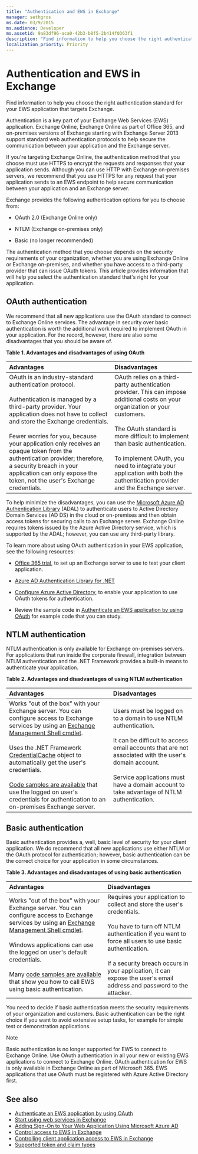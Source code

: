 ```yaml
---
title: "Authentication and EWS in Exchange"
manager: sethgros
ms.date: 03/9/2015
ms.audience: Developer
ms.assetid: 9a83df96-aca0-42b3-b8f5-2b414f0363f1
description: "Find information to help you choose the right authentication standard for your EWS application that targets Exchange."
localization_priority: Priority
---
```


# Authentication and EWS in Exchange

Find information to help you choose the right authentication standard for your EWS application that targets Exchange.
  
Authentication is a key part of your Exchange Web Services (EWS) application. Exchange Online, Exchange Online as part of Office 365, and on-premises versions of Exchange starting with Exchange Server 2013 support standard web authentication protocols to help secure the communication between your application and the Exchange server.
  
If you're targeting Exchange Online, the authentication method that you choose must use HTTPS to encrypt the requests and responses that your application sends. Although you can use HTTP with Exchange on-premises servers, we recommend that you use HTTPS for any request that your application sends to an EWS endpoint to help secure communication between your application and an Exchange server.
  
Exchange provides the following authentication options for you to choose from: 
  
- OAuth 2.0 (Exchange Online only)
    
- NTLM (Exchange on-premises only)
    
- Basic (no longer recommended)
    
The authentication method that you choose depends on the security requirements of your organization, whether you are using Exchange Online or Exchange on-premises, and whether you have access to a third-party provider that can issue OAuth tokens. This article provides information that will help you select the authentication standard that's right for your application.
  
## OAuth authentication

We recommend that all new applications use the OAuth standard to connect to Exchange Online services. The advantage in security over basic authentication is worth the additional work required to implement OAuth in your application. For the record, however, there are also some disadvantages that you should be aware of.
  
**Table 1. Advantages and disadvantages of using OAuth**

|**Advantages**|**Disadvantages**|
|:-----|:-----|
| OAuth is an industry-standard authentication protocol.<br/><br/>Authentication is managed by a third-party provider. Your application does not have to collect and store the Exchange credentials.<br/><br/>Fewer worries for you, because your application only receives an opaque token from the authentication provider; therefore, a security breach in your application can only expose the token, not the user's Exchange credentials.  <br/> | OAuth relies on a third-party authentication provider. This can impose additional costs on your organization or your customers.<br/><br/>The OAuth standard is more difficult to implement than basic authentication.<br/><br/>To implement OAuth, you need to integrate your application with both the authentication provider and the Exchange server.  <br/> |
   
To help minimize the disadvantages, you can use the [Microsoft Azure AD Authentication Library](/azure/active-directory/develop/active-directory-authentication-libraries) (ADAL) to authenticate users to Active Directory Domain Services (AD DS) in the cloud or on-premises and then obtain access tokens for securing calls to an Exchange server. Exchange Online requires tokens issued by the Azure Active Directory service, which is supported by the ADAL; however, you can use any third-party library. 
  
To learn more about using OAuth authentication in your EWS application, see the following resources:
  
- [Office 365 trial](/office/developer-program/microsoft-365-developer-program), to set up an Exchange server to use to test your client application.
    
- [Azure AD Authentication Library for .NET](/azure/active-directory/azuread-dev/active-directory-authentication-libraries)
    
- [Configure Azure Active Directory](https://msdn.microsoft.com/library/055e1155-2d4d-4c85-b44e-d406872ba595%28Office.15%29.aspx), to enable your application to use OAuth tokens for authentication.
    
- Review the sample code in [Authenticate an EWS application by using OAuth](how-to-authenticate-an-ews-application-by-using-oauth.md) for example code that you can study. 
    
## NTLM authentication

NTLM authentication is only available for Exchange on-premises servers. For applications that run inside the corporate firewall, integration between NTLM authentication and the .NET Framework provides a built-in means to authenticate your application. 
  
**Table 2. Advantages and disadvantages of using NTLM authentication**

|**Advantages**|**Disadvantages**|
|:-----|:-----|
| Works "out of the box" with your Exchange server. You can configure access to Exchange services by using an [Exchange Management Shell cmdlet](how-to-control-access-to-ews-in-exchange.md).<br/><br/>Uses the .NET Framework [CredentialCache](https://msdn2.microsoft.com/library/615e0wsd) object to automatically get the user's credentials.<br/><br/>[Code samples are available](https://code.msdn.microsoft.com/office/Exchange-2013-101-Code-3c38582c) that use the logged on user's credentials for authentication to an on-premises Exchange server.  <br/> | Users must be logged on to a domain to use NTLM authentication.<br/><br/>It can be difficult to access email accounts that are not associated with the user's domain account.<br/><br/>Service applications must have a domain account to take advantage of NTLM authentication.  <br/> |

   
## Basic authentication

Basic authentication provides a, well, basic level of security for your client application. We do recommend that all new applications use either NTLM or the OAuth protocol for authentication; however, basic authentication can be the correct choice for your application in some circumstances.
  
**Table 3. Advantages and disadvantages of using basic authentication**

|**Advantages**|**Disadvantages**|
|:-----|:-----|
| Works "out of the box" with your Exchange server. You can configure access to Exchange services by using an [Exchange Management Shell cmdlet](how-to-control-access-to-ews-in-exchange.md).<br/><br/>Windows applications can use the logged on user's default credentials.<br/><br/>Many [code samples are available](https://code.msdn.microsoft.com/office/Exchange-2013-101-Code-3c38582c) that show you how to call EWS using basic authentication.  <br/> | Requires your application to collect and store the user's credentials.<br/><br/>You have to turn off NTLM authentication if you want to force all users to use basic authentication.<br/><br/>If a security breach occurs in your application, it can expose the user's email address and password to the attacker.  <br/> |
   
You need to decide if basic authentication meets the security requirements of your organization and customers. Basic authentication can be the right choice if you want to avoid extensive setup tasks, for example for simple test or demonstration applications.

> [!NOTE]
> Basic authentication is no longer supported for EWS to connect to Exchange Online. Use OAuth authentication in all your new or existing EWS applications to connect to Exchange Online. OAuth authentication for EWS is only available in Exchange Online as part of Microsoft 365. EWS applications that use OAuth must be registered with Azure Active Directory first.
  
## See also
- [Authenticate an EWS application by using OAuth](how-to-authenticate-an-ews-application-by-using-oauth.md)
- [Start using web services in Exchange](start-using-web-services-in-exchange.md)   
- [Adding Sign-On to Your Web Application Using Microsoft Azure AD](https://msdn.microsoft.com/library/055e1155-2d4d-4c85-b44e-d406872ba595%28Office.15%29.aspx)    
- [Control access to EWS in Exchange](how-to-control-access-to-ews-in-exchange.md)    
- [Controlling client application access to EWS in Exchange](controlling-client-application-access-to-ews-in-exchange.md)   
- [Supported token and claim types](https://msdn.microsoft.com/library/9d35e4bc-7b72-49d1-b723-5464eee6be2c%28Office.15%29.aspx)
